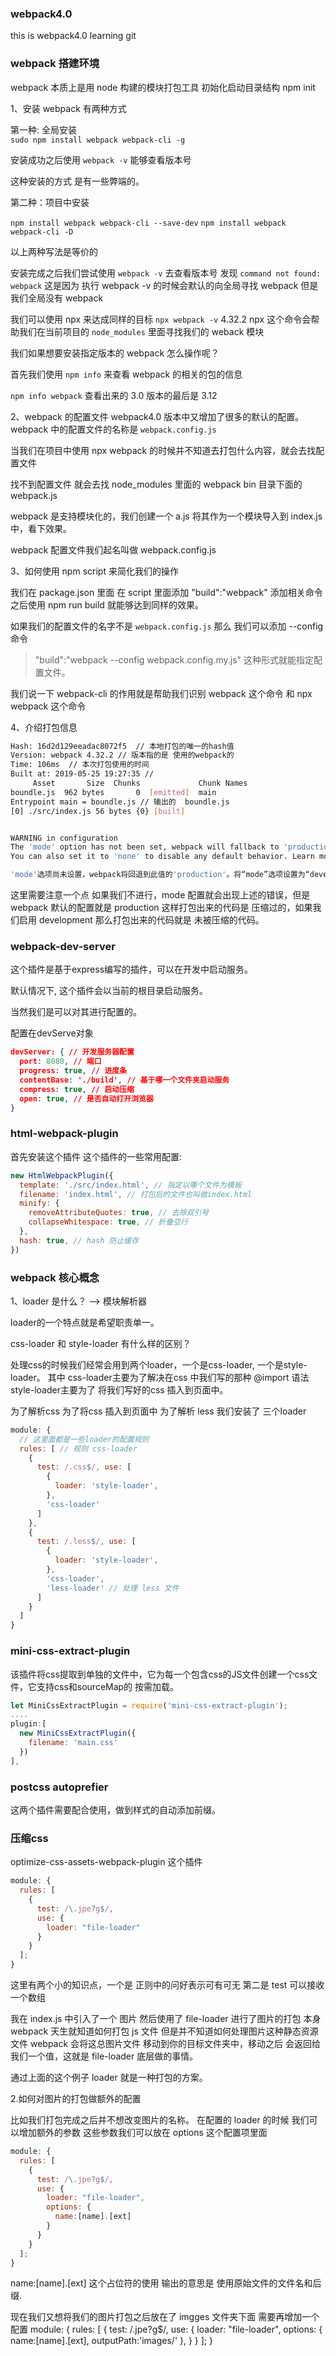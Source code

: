 ### webpack4.0

this is webpack4.0 learning git

### webpack 搭建环境

webpack 本质上是用 node 构建的模块打包工具
初始化启动目录结构 npm init

1、安装 webpack 有两种方式

第一种: 全局安装  
 `sudo npm install webpack webpack-cli -g`

安装成功之后使用 `webpack -v` 能够查看版本号

这种安装的方式 是有一些弊端的。

第二种：项目中安装

`npm install webpack webpack-cli --save-dev`
`npm install webpack webpack-cli -D`

以上两种写法是等价的

安装完成之后我们尝试使用 `webpack -v` 去查看版本号 发现 `command not found: webpack` 这是因为
执行 webpack -v 的时候会默认的向全局寻找 webpack 但是我们全局没有 webpack

我们可以使用 npx 来达成同样的目标 `npx webpack -v` 4.32.2
npx 这个命令会帮助我们在当前项目的 `node_modules` 里面寻找我们的 weback 模块

我们如果想要安装指定版本的 webpack 怎么操作呢？

首先我们使用 `npm info` 来查看 webpack 的相关的包的信息

`npm info webpack` 查看出来的 3.0 版本的最后是 3.12

2、webpack 的配置文件
webpack4.0 版本中又增加了很多的默认的配置。
webpack 中的配置文件的名称是 `webpack.config.js`

当我们在项目中使用 npx webpack 的时候并不知道去打包什么内容，就会去找配置文件

找不到配置文件 就会去找 node_modules 里面的 webpack bin 目录下面的 webpack.js

webpack 是支持模块化的，我们创建一个 a.js 将其作为一个模块导入到 index.js中，看下效果。


webpack 配置文件我们起名叫做 webpack.config.js

3、如何使用 npm script 来简化我们的操作

我们在 package.json 里面 在 script 里面添加 "build":"webpack" 添加相关命令
之后使用 npm run build 就能够达到同样的效果。

如果我们的配置文件的名字不是 `webpack.config.js` 那么 我们可以添加 --config命令

> "build":"webpack --config webpack.config.my.js" 这种形式就能指定配置文件。

我们说一下 webpack-cli 的作用就是帮助我们识别 webpack 这个命令 和 npx webpack 这个命令

4、介绍打包信息

```bash
Hash: 16d2d129eeadac8072f5  // 本地打包的唯一的hash值
Version: webpack 4.32.2 // 版本指的是 使用的webpack的
Time: 106ms  // 本次打包使用的时间
Built at: 2019-05-25 19:27:35 //
     Asset       Size  Chunks             Chunk Names
boundle.js  962 bytes       0  [emitted]  main
Entrypoint main = boundle.js // 输出的  boundle.js
[0] ./src/index.js 56 bytes {0} [built]


WARNING in configuration
The 'mode' option has not been set, webpack will fallback to 'production' for this value. Set 'mode' option to 'development' or 'production' to enable defaults for each environment.
You can also set it to 'none' to disable any default behavior. Learn more: https://webpack.js.org/configuration/mode/

'mode'选项尚未设置，webpack将回退到此值的'production'。将“mode”选项设置为“development”或“production”以启用每个环境的默认值。您还可以将其设置为“无”以禁用任何默认行为。
```

这里需要注意一个点 如果我们不进行，mode 配置就会出现上述的错误，但是 webpack 默认的配置就是 production
这样打包出来的代码是 压缩过的，如果我们启用 development 那么打包出来的代码就是 未被压缩的代码。

### webpack-dev-server 

这个插件是基于express编写的插件，可以在开发中启动服务。

默认情况下, 这个插件会以当前的根目录启动服务。

当然我们是可以对其进行配置的。

配置在devServe对象
```json
devServer: { // 开发服务器配置
  port: 8080, // 端口
  progress: true, // 进度条
  contentBase: './build', // 基于哪一个文件夹启动服务
  compress: true, // 启动压缩
  open: true, // 是否自动打开浏览器
}
```

### html-webpack-plugin
首先安装这个插件 这个插件的一些常用配置:
```js
new HtmlWebpackPlugin({
  template: './src/index.html', // 指定以哪个文件为模板
  filename: 'index.html', // 打包后的文件也叫做index.html
  minify: {
    removeAttributeQuotes: true, // 去除双引号
    collapseWhitespace: true, // 折叠空行
  },
  hash: true, // hash 防止缓存
})
```

### webpack 核心概念

1、loader 是什么？ --> 模块解析器

loader的一个特点就是希望职责单一。

css-loader 和 style-loader 有什么样的区别？

处理css的时候我们经常会用到两个loader，一个是css-loader, 一个是style-loader。
其中 css-loader主要为了解决在css 中我们写的那种 @import 语法 style-loader主要为了
将我们写好的css 插入到页面中。


为了解析css  为了将css 插入到页面中 为了解析 less 我们安装了 三个loader

```js
module: {
  // 这里面都是一些loader的配置规则
  rules: [ // 规则 css-loader 
    {
      test: /.css$/, use: [
        {
          loader: 'style-loader',
        },
        'css-loader'
      ]
    },
    {
      test: /.less$/, use: [
        {
          loader: 'style-loader',
        },
        'css-loader',
        'less-loader' // 处理 less 文件
      ]
    }
  ]
}
```

### mini-css-extract-plugin

该插件将css提取到单独的文件中，它为每一个包含css的JS文件创建一个css文件，它支持css和sourceMap的
按需加载。

```js
let MiniCssExtractPlugin = require('mini-css-extract-plugin');
....
plugin:[
  new MiniCssExtractPlugin({
    filename: 'main.css'
  })
],

```

### postcss autoprefier 
这两个插件需要配合使用，做到样式的自动添加前缀。

### 压缩css
optimize-css-assets-webpack-plugin 这个插件

```js
module: {
  rules: [
    {
      test: /\.jpe?g$/,
      use: {
        loader: "file-loader"
      }
    }
  ];
}
```

这里有两个小的知识点，一个是 正则中的问好表示可有可无 第二是 test 可以接收一个数组

我在 index.js 中引入了一个 图片 然后使用了 file-loader 进行了图片的打包 本身 webpack
天生就知道如何打包 js 文件 但是并不知道如何处理图片这种静态资源文件 webpack 会将这总图片文件
移动到你的目标文件夹中，移动之后 会返回给我们一个值，这就是 file-loader 底层做的事情。

通过上面的这个例子 loader 就是一种打包的方案。

2.如何对图片的打包做额外的配置

比如我们打包完成之后并不想改变图片的名称。
在配置的 loader 的时候 我们可以增加额外的参数 这些参数我们可以放在
options 这个配置项里面

```js
module: {
  rules: [
    {
      test: /\.jpe?g$/,
      use: {
        loader: "file-loader",
        options: {
          name:[name].[ext]
        }
      }
    }
  ];
}
```

 name:[name].[ext] 这个占位符的使用 输出的意思是 使用原始文件的文件名和后缀.


 现在我们又想将我们的图片打包之后放在了 imgges 文件夹下面 需要再增加一个配置
 module: {
  rules: [
    {
      test: /\.jpe?g$/,
      use: {
        loader: "file-loader",
        options: {
          name:[name].[ext],
          outputPath:'images/'
        },
      }
    }
  ];
}






